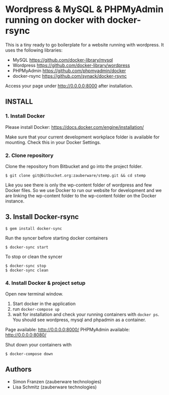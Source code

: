 # Wordpress & MySQL & PHPMyAdmin running on docker with docker-rsync

This is a tiny ready to go boilerplate for a website running with wordpress. It uses the following libraries:

* MySQL https://github.com/docker-library/mysql
* Wordpress https://github.com/docker-library/wordpress
* PHPMyAdmin https://github.com/phpmyadmin/docker
* docker-rsync https://github.com/synack/docker-rsync

Access your page under http://0.0.0.0:8000 after installation.

## INSTALL

### 1. Install Docker

Please install Docker: https://docs.docker.com/engine/installation/

Make sure that your current development workplace folder is available for mounting. Check this in your Docker Settings.

### 2. Clone repository

Clone the repository from Bitbucket and go into the project folder.

```
$ git clone git@bitbucket.org:zauberware/stemp.git && cd stemp
```

Like you see there is only the wp-content folder of wordpress and few Docker files. So we use Docker to run our website for development and we are linking the wp-content folder to the wp-content folder on the Docker instance.

## 3. Install Docker-rsync

```
$ gem install docker-sync
```

Run the syncer before starting docker containers

```
$ docker-sync start
```

To stop or clean the syncer

```
$ docker-sync stop
$ docker-sync clean
```

### 4. Install Docker & project setup

Open new terminal window.

1. Start docker in the application
2. run `docker-compose up`
3. wait for installation and check your running containers with `docker ps`. You should see wordpress, mysql and phpadmin as a container.

Page available: http://0.0.0.0:8000/
PHPMyAdmin available: http://0.0.0.0:8080/

Shut down your containers with
```
$ docker-compose down
```

## Authors

* Simon Franzen (zauberware technologies)
* Lisa Schmitz (zauberware technologies)
